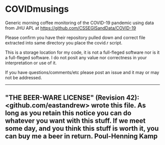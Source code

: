 # COVIDmusings
Generic morning coffee monitoring of the COVID-19 pandemic using data from JHU APL at https://github.com/CSSEGISandData/COVID-19

Please confirm you have their repository pulled down and correct file extracted into same directory you place the covid.r script.

This is a storage location for my code, it is not a full-fleged software nor is it a full-fleged software.  I do not posit any value nor correctness in your interpretation or use of it.

If you have questions/comments/etc please post an issue and it may or may not be addressed.


----------------------------------------------------------------------------
"THE BEER-WARE LICENSE" (Revision 42):
<github.com/eastandrew> wrote this file.  As long as you retain this notice you
can do whatever you want with this stuff. If we meet some day, and you think
this stuff is worth it, you can buy me a beer in return.   Poul-Henning Kamp
----------------------------------------------------------------------------
